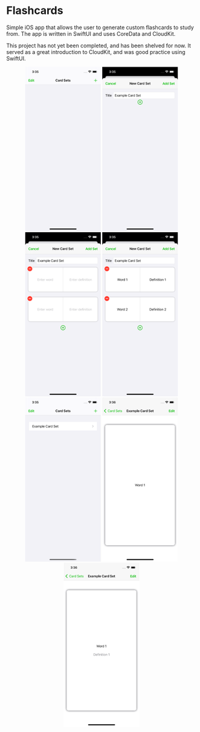 # Flashcards

Simple iOS app that allows the user to generate custom flashcards to study from. The app is written in SwiftUI and uses CoreData and CloudKit.

This project has not yet been completed, and has been shelved for now. It served as a great introduction to CloudKit, and was good practice using SwiftUI.

<div align="center">

<img src="Images/1.png" width="200"/>
<img src="Images/2.png" width="200"/>
<img src="Images/3.png" width="200"/>
<img src="Images/4.png" width="200"/>
<img src="Images/5.png" width="200"/>
<img src="Images/6.png" width="200"/>
<img src="Images/7.png" width="200"/>

</div>